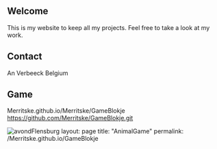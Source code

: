 ## Welcome 

This is my website to keep all my projects.
Feel free to take a look at my work.

## Contact

An Verbeeck
Belgium

## Game
Merritske.github.io/Merritske/GameBlokje
https://github.com/Merritske/GameBlokje.git


![avondFlensburg](https://user-images.githubusercontent.com/93704845/152506879-f66adabb-57c8-465a-834d-68f6d325e99a.JPG)
layout: page
title: "AnimalGame"
permalink: /Merritske.github.io/GameBlokje
